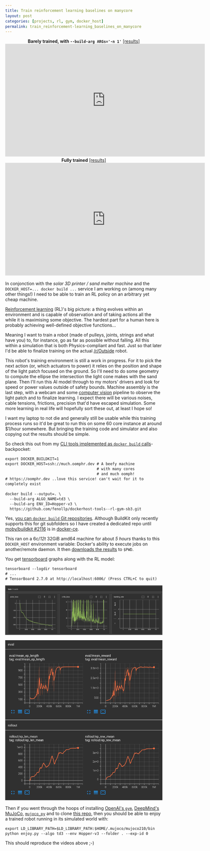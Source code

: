 ```yaml
---
title: Train reinforcement learning baselines on manycore
layout: post
categories: [projects, rl, gym, docker_host]
permalink: train_reinforcement-learning_baselines_on_manycore
---
```


<p align="center">
  <strong>Barely trained, with <code>--build-arg ARGs='-n 1'</code></strong> <a href="./assets/sha256/cd403943acef0ed9fc6663b7a830ff0e332df942c2a69f1ae5c7fa9d131240ca.zip">[results]</a><br/>
  <iframe src="https://player.vimeo.com/video/660203975?h=dc289ced4a&autoplay=1&loop=1&byline=0&portrait=0&muted=1" width="640" height="360" frameborder="0" allow="autoplay; fullscreen; picture-in-picture" allowfullscreen></iframe>
  <br/>
  <strong>Fully trained</strong> <a href="./assets/sha256/0cbcc1d1870efdb2cd0fa2e83389397944f1356766ed95af642b950d9a3483e3.zip">[results]</a><br/>
  <iframe src="https://player.vimeo.com/video/660204783?h=59a09b773f&autoplay=1&loop=1&byline=0&portrait=0&muted=1" width="640" height="360" frameborder="0" allow="autoplay; fullscreen; picture-in-picture" allowfullscreen></iframe>
</p>

In conjonction with the *solar 3D printer / sand melter machine* and the `DOCKER_HOST=... docker build ...` service I am working on (among many other things!)
I need to be able to train an RL policy on an arbitrary yet cheap machine.

[Reinforcement learning](https://en.wikipedia.org/wiki/Reinforcement_learning) (RL)'s big picture: a thing evolves within an environment and is capable of observation and of taking actions
all the while it is maximising some objective. The hardest part for a human here is probably achieving well-defined objective functions...

Meaning I want to train a robot (made of pulleys, joints, strings and what have you) to, for instance, go as far as possible without falling.
All this within a simulation that is both Physics-compliant and fast. Just so that later I'd be able to finalize training on the actual [/r/Outside](https://www.reddit.com/r/Outside) robot.

This robot's training environment is still a work in progress. For it to pick the next action (or, which actuators to power) it relies on the position and shape of the light patch focused on the ground.
So I'll need to do some geometry to compute the ellipse the intersection the light cone makes with the sand plane.
Then I'll run this AI model through to my motors' drivers and look for speed or power values outside of safety bounds.
Machine assembly is the last step, with a webcam and some [computer vision](https://en.wikipedia.org/wiki/Computer_vision) pipeline to observe the light patch and to finalize learning.
I expect there will be various noises, cable tensions, frictions, precision that'd have escaped simulation. Some more learning in real life will hopefully sort these out, at least I hope so!

I want my laptop to not die and generally still be usable while this training process runs so it'd be great to run this on some 60 core instance at around $1/hour somewhere.
But bringing the training code and simulator and also copying out the results should be simple.

So check this out from my [CLI tools implemented as `docker build` calls](https://github.com/fenollp/dockerhost-tools)-backpocket:

```shell
export DOCKER_BUILDKIT=1
export DOCKER_HOST=ssh://much.oomphr.dev # A beefy machine
                                         # with many cores
                                         # and much oomph!
# https://oomphr.dev ..love this service! can't wait for it to completely exist

docker build --output=. \
  --build-arg ALGO_NAME=td3 \
  --build-arg ENV_ID=Hopper-v3 \
  https://github.com/fenollp/dockerhost-tools--rl-gym-sb3.git
```

Yes, [you can `docker build` Git repositories](https://docs.docker.com/engine/reference/commandline/build/#git-repositories).
Although BuildKit only recently supports this for git subfolders so I have created a dedicated repo until [moby/buildkit #2116](https://github.com/moby/buildkit/pull/2116) is in [docker-ce](https://docs.docker.com/engine/release-notes/).


This ran on a 6c/*12t* 32GiB amd64 machine for about *5 hours* thanks to this `DOCKER_HOST` environment variable: Docker's ability to execute jobs on another/remote daemon.
It then [downloads the results](./assets/sha256/0cbcc1d1870efdb2cd0fa2e83389397944f1356766ed95af642b950d9a3483e3.zip) to `$PWD`.

You get [tensorboard](https://www.tensorflow.org/tensorboard) graphs along with the RL model:
```shell
tensorboard --logdir tensorboard
# ...
# TensorBoard 2.7.0 at http://localhost:6006/ (Press CTRL+C to quit)
```

<p align="center"><img src="./assets/sha256/5992d8019a923170c32e3dfdd73c0379c7c91539b141824e1e92d4e0dc946ca7.png"/></p>
<p align="center"><img src="./assets/sha256/18a092d0ca8294c9444b830f302bbd838846e76c1ef7bdaa51921ad754265f20.png"/></p>

Then if you went through the hoops of installing [OpenAI's `gym`](https://gym.openai.com/), [DeepMind's MuJoCo](https://github.com/deepmind/mujoco/releases/tag/2.1.0), [`mujoco_py`](https://github.com/openai/mujoco-py/tree/f1312cceeeebbba17e78d5d77fbffa091eed9a3a#install-and-use-mujoco-py) and to clone [this repo](https://github.com/DLR-RM/rl-baselines3-zoo), then you should be able to enjoy a trained robot running in its simulated world with:
```shell
export LD_LIBRARY_PATH=$LD_LIBRARY_PATH:$HOME/.mujoco/mujoco210/bin
python enjoy.py --algo td3 --env Hopper-v3 --folder . --exp-id 0
```

This should reproduce the videos above ;-)
